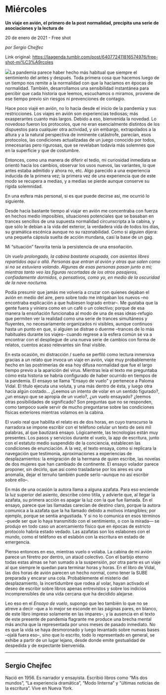 # Miércoles

**Un viaje en avión, el primero de la post normalidad, precipita una serie de asociaciones y la lectura de**

20 de enero de 2021 - Free shot

_por Sergio Chejfec_

Link original: https://laagenda.tumblr.com/post/640772411816574976/free-shot-mi%C3%A9rcoles

![](https://64.media.tumblr.com/3716c31ca947981708627aa78af3e620/a1788615eb7af504-30/s500x750/e76f1cad54ef121df72891e84ca8058756ec316e.jpg)La
pandemia parece haber hecho más habitual que siempre el sentimiento del antes y
después. Toda primera cosa que hacemos luego de un tiempo nos remite a la
normalidad con que la hacíamos en épocas de normalidad. También, desarrollamos
una sensibilidad instantánea para percibir que cada historia que leemos,
escuchamos o miramos, proviene de ese tiempo previo sin riesgos ni prevenciones
de contagio.

Hace poco viajé
en avión, no lo hacía desde el inicio de la pandemia y sus restricciones. Los viajes
en avión son experiencias tediosas; más exasperantes cuanto más largos. Debido
a eso, bienvenida la novedad. Lo novedoso fueron los protocolos, que no eran
esencialmente distintos de los dispuestos para cualquier otra actividad, y sin
embargo, extrapolados a la altura y a la natural perspectiva de inminente catástrofe,
parecían, esos protocolos, las condiciones actualizadas de un juego conocido
por todos, innecesarias pero rigurosas, que se revelaban todavía más solemnes
que en la superficie y que de costumbre.

Entonces,
como una manera de diferir el tedio, mi curiosidad inmediata se orientó hacia
los cambios, observar los usos nuevos, las variantes, lo que antes estaba
admitido y ahora no, etc. Algo parecido a una experiencia inducida de la primera
vez; la primera vez de una experiencia que de este modo se recupera a medias, y
a medias se pierde aunque conserve su rígida solemnidad.

En una
esfera más personal, si es que puede decirse así, me ocurrió lo siguiente.

Desde
hacía bastante tiempo al viajar en avión me concentraba con fuerza en hechos medio
imposibles, situaciones potenciales que se basaban en trances sencillos de una supuesta
normalidad circunscripta a la cabina, y que sólo le debían a la vida del
exterior, la verdadera vida de todos los días, su gramática escénica aunque no
su razonabilidad. Como si alguien dijera: una pequeña cápsula suelta de acción
mundana, casi la base de un gag.

Mi “situación”
favorita tenía la persistencia de una ensoñación. 

*Un
vuelo prolongado, la cabina bastante ocupada, con asientos libres repartidos
aquí o allá. Personas que entran al avión y otras que salen como si no se estuviera
volando. Algunas de esas personas pasan junto a mí; mientras tanto veo las
figuras recortadas de los otros pasajeros, confiadamente dormidos, o
pensativos, como yo, en medio de la oscuridad de la nave nocturna.*

Podía
presumir que jamás me volvería a cruzar con quienes dejaban el avión en medio
del aire, pero sobre todo me intrigaban los nuevos –no encontraba explicación a
que hubiesen logrado entrar–. Me gustaba que la gente fuera y viniera como en un
café o un colectivo; porque de esa manera la ensoñación funcionaba al modo de una
de esas ideas-refugio que permiten ver la realidad como una serie de trances
simultáneos y fluyentes, no necesariamente organizados ni visibles, aunque continuos
hasta un punto en que, si alguien se distrae o duerme –trances de lo más habituales
durante los viajes– cuando regrese a la esfera común se va a encontrar con el
despliegue de una nueva serie de cambios con forma de relatos, cuentos acaso relevantes
sin final visible.

En esta
ocasión, mi distracción / sueño se perfiló como lectura inmersiva gracias a un
relato que invoca un viaje en avión, viaje muy probablemente hecho en las
postrimerías de esa hoy difusa normalidad que fue el largo tiempo previo a la aparición
del virus. Mientras leía el texto me preguntaba cómo esta historia se habría configurado
de haber ocurrido en tiempos de la pandemia. El ensayo se llama “Ensayo de
vuelo” y pertenece a Paloma Vidal. El título ejecuta una voluta, y una más dentro
de ésta, y luego otra hacia algún costado… ¿Leemos un intento de volar en un
sentido figurado?, ¿un ensayo que se apropia de un vuelo?, ¿un vuelo ensayado? ¿leemos
otras posibilidades de significado? Son preguntas que no se responden, como
tampoco suele servir de mucho preguntarse sobre las condiciones físicas
exteriores mientras volamos en la cabina.

El vuelo real
que habilita el relato es de dos horas, en cuyo transcurso la narradora se impone
escribir con el teléfono celular un texto de seis mil palabras, al que
bautizará ensayo. Lógicamente, las tecnologías están muy presentes. Los pasos y
servicios durante el vuelo, la app de escritura, junto con el estatuto medio
suspendido de la conciencia, establecen las condiciones de enunciación. A la
vez, el texto ensaya, como si replicara la navegación que testimonia,
aproximaciones a experiencias de desplazamientos: la emigración de la hermana
de quien escribe, las novelas de dos mujeres que han cambiado de continente. El
ensayo volador parece proponer, sin decirlo, que así como trasladarse por los
aires es una anomalía, dejar el terruño también puede serlo –aunque no así
escribir sobre ello–.  

En más de
una ocasión la autora llama a alguna azafata. Para eso enciende la luz superior
del asiento, describe cómo titila, y advierte que, al llegar la azafata, su primera
acción es apagar la luz con la que fue llamada. En el ensayo, parece que las
llamadas carecían de destino claro, porque la autora comunica a la azafata que la
ha llamado debido a motivos intangibles; por ejemplo, porque se sentía
angustiada. Y si no lo comunica en esos términos –puede ser que lo haya
transmitido con el sentimiento, o con la mirada— se produjo en todo caso un
acercamiento físico que en épocas de estricto protocolo habría estado vedado. Las
azafatas son los eslabones con el mundo, como el teléfono es el eslabón con la
escritura en estado de emergencia.

Pienso
entonces en eso, mientras vuelo o volaba. La cabina de mi avión parece un
féretro por dentro, un ataúd colectivo. Con el barbijo eterno todas estas almas
se han sumado a la suspensión, por otra parte es un viaje al que siempre le
quedan para terminar horas y horas. En el libro de Vidal, las dos horas de
avión parecen un hecho normal, como tener la SUBE preparada y encarar una cola.
Probablemente el misterio del desplazamiento, la incertidumbre que rodea al
volar, hayan activado el deseo de escribir sobre libros apenas entrevistos y
sobre los indicios incomprensibles de una vida cercana que ha decidido alejarse.

Leo eso en
el *Ensayo de vuelo*, supongo que leo también lo que no se atreve a decir –que a lo mejor se esconde en las páginas pares, en blanco, de este libro impreso
solamente en las impares–, y la ausencia en el texto de este presente de
pandemia flagrante me produce una brecha mental más ancha que la representada
por unos meses de pasado inmediato. No es que la vida se haya desmoronado y
luego levantado sobre nuevas bases –ojalá fuera eso–, sino que lo escrito,
todo lo representado en general, se exhibe a partir de un lugar lejano, desde
donde emite gestualidad de despedida y de expectante bienvenida. 



---

 Sergio Chejfec
---------------

 Nació en 1956. Es narrador y ensayista. Escribió libros como “Mis dos mundos”, “La experiencia dramática”, “Modo linterna” y “ültimas noticias de la escritura”. Vive en Nueva York.

